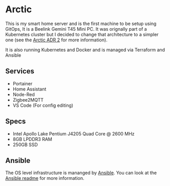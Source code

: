 # Arctic

This is my smart home server and is the first machine to be setup using GitOps, It is a Beelink Gemini T45 Mini PC. It was orignally part of a Kubernetes cluster but I decided to change that architecture to a simpler one (see the [Arctic ADR 2](./adr/arctic-002.md) for more information).

It is also running Kubernetes and Docker and is managed via Terraform and Ansible

## Services

- Portainer
- Home Assistant
- Node-Red
- Zigbee2MQTT
- VS Code (For config editing)

## Specs

- Intel Apollo Lake Pentium J4205 Quad Core @ 2600 MHz
- 8GB LPDDR3 RAM
- 250GB SSD

## Ansible

The OS level infrastructure is mananged by [Ansible](https://docs.ansible.com/). You can look at the [Ansible readme](./ansible/README.md) for more information.